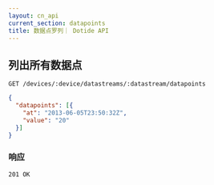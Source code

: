 ```yaml
---
layout: cn_api
current_section: datapoints
title: 数据点罗列｜ Dotide API
---
```


## 列出所有数据点

    GET /devices/:device/datastreams/:datastream/datapoints

```json
{
  "datapoints": [{
    "at": "2013-06-05T23:50:32Z",
    "value": "20"
  }]
}
```
### 响应

    201 OK
